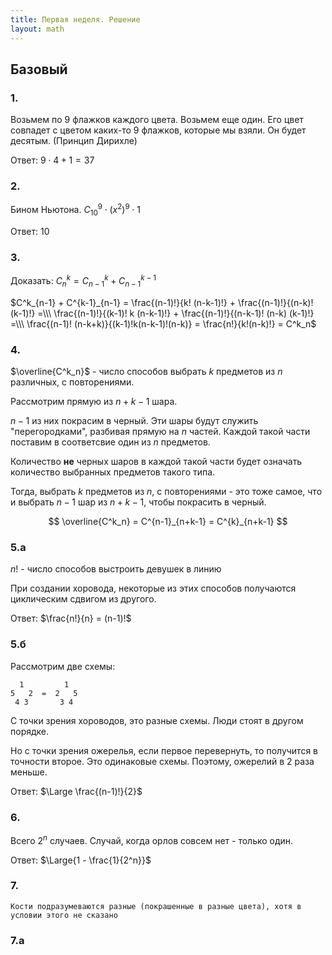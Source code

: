```yaml
---
title: Первая неделя. Решение
layout: math
---
```


## Базовый

### 1.

Возьмем по 9 флажков каждого цвета. Возьмем еще один. Его цвет совпадет с цветом каких-то 9 флажков, которые мы взяли. Он будет десятым. (Принцип Дирихле)

Ответ: $9⋅4+1=37$

### 2.

Бином Ньютона. $C^9_{10} ⋅ (x^2)^9 ⋅ 1$

Ответ: 10

### 3.

Доказать: $C^k_n = C^k_{n-1} + C^{k-1}_{n-1}$

$C^k_{n-1} + C^{k-1}_{n-1} = \frac{(n-1)!}{k! (n-k-1)!} + \frac{(n-1)!}{(n-k)! (k-1)!} =\\\ \frac{(n-1)!}{(k-1)! k (n-k-1)!} + \frac{(n-1)!}{(n-k-1)! (n-k) (k-1)!} =\\\ \frac{(n-1)! (n-k+k)}{(k-1)!k(n-k-1)!(n-k)} = \frac{n!}{k!(n-k)!} = C^k_n$

### 4.

$\overline{C^k_n}$ - число способов выбрать $k$ предметов из $n$ различных, с повторениями.

Рассмотрим прямую из $n+k-1$ шара. 

$n-1$ из них покрасим в черный. Эти шары будут служить "перегородками", разбивая прямую на $n$ частей. Каждой такой части поставим в соответсвие один из $n$ предметов. 

Количество **не** черных шаров в каждой такой части будет означать количество выбранных предметов такого типа.

Тогда, выбрать $k$ предметов из $n$, с повторениями - это тоже самое, что и выбрать $n-1$ шар из $n+k-1$, чтобы покрасить в черный.


$$
\overline{C^k_n} = C^{n-1}_{n+k-1} = C^{k}_{n+k-1}
$$

### 5.а

$n!$ - число способов выстроить девушек в линию

При создании хоровода, некоторые из этих способов получаются циклическим сдвигом из другого.

Ответ: $\frac{n!}{n} = (n-1)!$

### 5.б

Рассмотрим две схемы:

```
  1         1
5   2  =  2   5
 4 3       3 4
```

С точки зрения хороводов, это разные схемы. Люди стоят в другом порядке.

Но с точки зрения ожерелья, если первое перевернуть, то получится в точности второе. Это одинаковые схемы. Поэтому, ожерелий в 2 раза меньше.

Ответ: $\Large \frac{(n-1)!}{2}$ 

### 6.

Всего $2^n$ случаев. Случай, когда орлов совсем нет - только один.

Ответ: $\Large{1 - \frac{1}{2^n}}$

### 7.

```
Кости подразумеваются разные (покрашенные в разные цвета), хотя в условии этого не сказано
```

### 7.а

